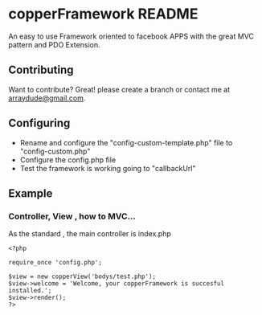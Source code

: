 copperFramework README
======================

An easy to use Framework oriented to facebook APPS with the great MVC pattern and PDO Extension.


Contributing
------------

Want to contribute? Great! please create a branch or contact me at arraydude@gmail.com.


Configuring
-----------

* Rename and configure the "config-custom-template.php" file to "config-custom.php"
* Configure the config.php file
* Test the framework is working going to "callbackUrl"


Example
-------

### Controller, View , how to MVC...
As the standard , the main controller is index.php

    <?php

    require_once 'config.php';

    $view = new copperView('bodys/test.php');
    $view->welcome = 'Welcome, your copperFramework is succesful installed.';
    $view->render();
    ?>
